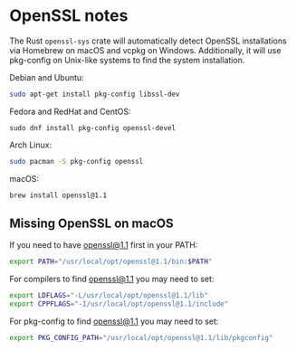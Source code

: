 # OpenSSL notes

The Rust `openssl-sys` crate will automatically detect OpenSSL installations via Homebrew on macOS and vcpkg on Windows. Additionally, it will use pkg-config on Unix-like systems to find the system installation.

Debian and Ubuntu:

```sh
sudo apt-get install pkg-config libssl-dev
```

Fedora and RedHat and CentOS:

```
sudo dnf install pkg-config openssl-devel
```

Arch Linux:

```sh
sudo pacman -S pkg-config openssl
```

macOS:

```sh
brew install openssl@1.1
```


## Missing OpenSSL on macOS

If you need to have openssl@1.1 first in your PATH:

```sh
export PATH="/usr/local/opt/openssl@1.1/bin:$PATH"
```

For compilers to find openssl@1.1 you may need to set:

```sh
export LDFLAGS="-L/usr/local/opt/openssl@1.1/lib"
export CPPFLAGS="-I/usr/local/opt/openssl@1.1/include"
```

For pkg-config to find openssl@1.1 you may need to set:

```sh
export PKG_CONFIG_PATH="/usr/local/opt/openssl@1.1/lib/pkgconfig"
```
